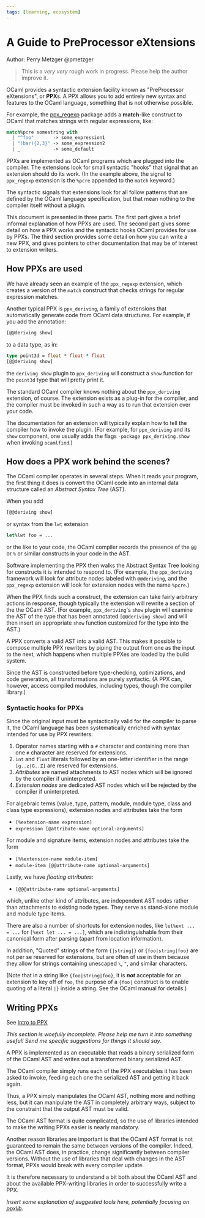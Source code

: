 ```yaml
---
tags: [learning, ecosystem]
---
```


# A Guide to PreProcessor eXtensions

Author: Perry Metzger @pmetzger

> This is a _very very_ rough work in progress. Please help the author
  improve it.

OCaml provides a syntactic extension facility known as "PreProcessor
eXtensions", or **PPX**s. A PPX allows you to add entirely new syntax and
features to the OCaml language, something that is not otherwise possible.

For example, the [ppx_regexp](https://github.com/paurkedal/ppx_regexp)
package adds a **match**-like construct to OCaml that matches strings
with regular expressions, like:

```ocaml
match%pcre somestring with
  | "^foo"       -> some_expression1
  | "(bar){2,3}" -> some_expression2
  | _            -> some_default
```

PPXs are implemented as OCaml programs which are plugged into the
compiler. The extensions look for small syntactic "hooks" that signal
that an extension should do its work. (In the example above, the
signal to `ppx_regexp` extension is the `%pcre` appended to the
`match` keyword.)

The syntactic signals that extensions look for all follow patterns that
are defined by the OCaml language specification, but that mean nothing
to the compiler itself without a plugin.

This document is presented in three parts. The first part gives a
brief informal explanation of how PPXs are used. The second part gives
some detail on how a PPX works and the syntactic hooks OCaml provides
for use by PPXs.  The third section provides some detail on how you
can write a new PPX, and gives pointers to other documentation that may
be of interest to extension writers.

## How PPXs are used

We have already seen an example of the `ppx_regexp` extension, which
creates a version of the `match` construct that checks strings for
regular expression matches.

Another typical PPX is `ppx_deriving`, a family of
extensions that automatically generate code from OCaml data
structures. For example, if you add the annotation:

```ocaml
[@@deriving show]
```

to a data type, as in:

```ocaml
type point3d = float * float * float
[@@deriving show]
```

the `deriving show` plugin to `ppx_deriving` will construct a `show`
function for the `point3d` type that will pretty print it.

The standard OCaml compiler knows nothing about the `ppx_deriving`
extension, of course. The extension exists as a plug-in for the
compiler, and the compiler must be invoked in such a way as to run
that extension over your code.

The documentation for an extension will typically explain how to tell
the compiler how to invoke the plugin. (For example, for
`ppx_deriving` and its `show` component, one usually adds the flags
`-package ppx_deriving.show` when invoking `ocamlfind`.)

## How does a PPX work behind the scenes?

The OCaml compiler operates in several steps. When it reads your
program, the first thing it does is convert the OCaml code into an
internal data structure called an _Abstract Syntax Tree_ (AST).

When you add

```ocaml
[@@deriving show]
```

or syntax from the `lwt` extension

```ocaml
let%lwt foo = ...
```

or the like to your code, the OCaml compiler records the presence of
the `@@` or `%` or similar constructs in your code in the AST.

Software implementing the PPX then walks the Abstract Syntax Tree
looking for constructs it is intended to respond to. (For example,
the `ppx_deriving` framework will look for attribute nodes labeled
with `@@deriving`, and the `ppx_regexp` extension will look for
extension nodes with the name `%pcre`.)

When the PPX finds such a construct, the extension can take fairly
arbitrary actions in response, though typically the extension will
rewrite a section of the the OCaml AST. (For example, `ppx_deriving`'s
`show` plugin will examine the AST of the type that has been annotated
`[@@deriving show]` and will then insert an appropriate `show`
function customized for the type into the AST.)

A PPX converts a valid AST into a valid AST.  This makes it possible to
compose multiple PPX rewriters by piping the output from one as the input to
the next, which happens when multiple PPXes are loaded by the build system.

Since the AST is constructed before type-checking, optimizations, and code
generation, all transformations are purely syntactic. (A PPX can,
however, access compiled modules, including types, though the compiler
library.)

### Syntactic hooks for PPXs

Since the original input must be syntactically valid for the
compiler to parse it, the OCaml language has been systematically
enriched with syntax intended for use by PPX rewriters:

1. Operator names starting with a `#` character and containing more than
   one `#` character are reserved for extensions.
2. `int` and `float` literals followed by an one-letter identifier in
   the range `[g..z|G..Z]` are reserved for extensions.
3. _Attributes_ are named attachments to AST nodes which will be ignored by
   the compiler if uninterpreted.
4. _Extension nodes_ are dedicated AST nodes which will be rejected by the
   compiler if uninterpreted.

For algebraic terms (value, type, pattern, module, module type, class and
class type expressions), extension nodes and attributes take the form

- `[%extension-name expression]`
- `expression [@attribute-name optional-arguments]`

For module and signature items, extension nodes and attributes take the form

- `[%%extension-name module-item]`
- `module-item [@@attribute-name optional-arguments]`

Lastly, we have _floating attributes_:

- `[@@@attribute-name optional-arguments]`

which, unlike other kind of attributes, are independent AST nodes
rather than attachments to existing node types.  They serve as
stand-alone module and module type items.

There are also a number of shortcuts for extension nodes, like `let%ext ...
= ...` for `[%ext let ... = ...]`, which are indistinguishable from their
canonical form after parsing (apart from location information).

In addition, "Quoted" strings of the form `{|string|}` or
`{foo|string|foo}` are not per se reserved for extensions, but are
often of use in them because they allow for strings containing
unescaped `\`, `"`, and similar characters.

(Note that in a string like `{foo|string|foo}`, it is _**not**_
acceptable for an extension to key off of `foo`, the purpose of a
`{foo|` construct is to enable quoting of a literal `|}` inside a
string. See the OCaml manual for details.)

## Writing PPXs

See [Intro to PPX](https://tarides.com/blog/2019-05-09-an-introduction-to-ocaml-ppx-ecosystem)

_This section is woefully incomplete. Please help me turn
it into something useful! Send me specific suggestions for things it
should say._

A PPX is implemented as an executable that reads a binary serialized
form of the OCaml AST and writes out a transformed binary serialized
AST.

The OCaml compiler simply runs each of the PPX executables it has
been asked to invoke, feeding each one the serialized AST and getting
it back again.

Thus, a PPX simply manipulates the OCaml AST, nothing more and nothing
less, but it can manipulate the AST in completely arbitrary ways,
subject to the constraint that the output AST must be valid.

The OCaml AST format is quite complicated, so the use of libraries
intended to make the writing PPXs easier is nearly mandatory.

Another reason libraries are important is that the OCaml AST format is
not guaranteed to remain the same between versions of the
compiler. Indeed, the OCaml AST does, in practice, change
significantly between compiler versions. Without the use of libraries
that deal with changes in the AST format, PPXs would break with every
compiler update.

It is therefore necessary to understand a bit both about the OCaml AST
and about the available PPX-writing libraries in order to successfully
write a PPX.

_Insert some explanation of suggested tools here, potentially focusing
on [ppxlib](https://github.com/ocaml-ppx/ppxlib)._
